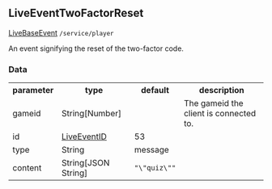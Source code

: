 ## LiveEventTwoFactorReset
<span class="extends"><a href="#/enum/LiveBaseEvent">LiveBaseEvent</a></span>
<span class="channel"><code>/service/player</code></span>

An event signifying the reset of the two-factor code.

### Data
<table>
  <tr>
    <th>parameter</th>
    <th>type</th>
    <th>default</th>
    <th>description</th>
  </tr>
  <tr>
    <td>gameid</td>
    <td>String[Number]</td>
    <td></td>
    <td>The gameid the client is connected to.</td>
  </tr>
  <tr>
    <td>id</td>
    <td><a href="#/enum/LiveEventID">LiveEventID</a></td>
    <td>53</td>
    <td></td>
  </tr>
  <tr>
    <td>type</td>
    <td>String</td>
    <td>message</td>
    <td></td>
  </tr>
  <tr>
    <td>content</td>
    <td>String[JSON String]</td>
    <td><code>"\"quiz\""</code></td>
    <td></td>
  </tr>
</table>
